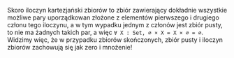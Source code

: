 Skoro iloczyn kartezjański zbiorów to zbiór zawierający dokładnie wszystkie możliwe pary
uporządkowan złożone z elementów pierwszego i drugiego członu tego iloczynu, a w tym wypadku jednym
z członów jest zbiór pusty, to nie ma żadnych takich par, a więc `∀ X : Set, ∅ × X = X × ∅ =
∅`. Widzimy więc, że w przypadku zbiorów skończonych, zbiór pusty i iloczyn zbiorów zachowują się
jak zero i mnożenie!
